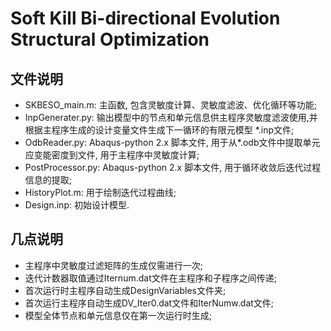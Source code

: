 # Soft Kill Bi-directional Evolution Structural Optimization

## 文件说明

* SKBESO_main.m: 主函数, 包含灵敏度计算、灵敏度滤波、优化循环等功能;
* InpGenerater.py: 输出模型中的节点和单元信息供主程序灵敏度滤波使用,并根据主程序生成的设计变量文件生成下一循环的有限元模型 *.inp文件;
* OdbReader.py: Abaqus-python 2.x 脚本文件, 用于从*.odb文件中提取单元应变能密度到文件, 用于主程序中灵敏度计算;
* PostProcessor.py: Abaqus-python 2.x 脚本文件, 用于循环收敛后迭代过程信息的提取;
* HistoryPlot.m: 用于绘制迭代过程曲线;
* Design.inp: 初始设计模型.

## 几点说明

* 主程序中灵敏度过滤矩阵的生成仅需进行一次;
* 迭代计数器取值通过Iternum.dat文件在主程序和子程序之间传递;
* 首次运行时主程序自动生成DesignVariables文件夹;
* 首次运行主程序自动生成DV_Iter0.dat文件和IterNumw.dat文件;
* 模型全体节点和单元信息仅在第一次运行时生成;